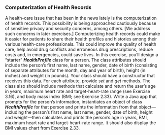 ### Computerization of Health Records

A health-care issue that has been in the news lately is
the computerization of health records. This possibility is being approached cautiously because of
sensitive privacy and security concerns, among others. [We address such concerns in later exercises.]
Computerizing health records could make it easier for patients to share their health profiles and histories
among their various health-care professionals. This could improve the quality of health care,
help avoid drug conflicts and erroneous drug prescriptions, reduce costs and, in emergencies, could
save lives. In this exercise, you’ll design a “starter” **_HealthProfile_** class for a person. The class attributes
should include the person’s first name, last name, gender, date of birth (consisting of separate
attributes for the month, day and year of birth), height (in inches) and weight (in pounds). Your class
should have a constructor that receives this data. For each attribute, provide _set_ and _get_ methods.
The class also should include methods that calculate and return the user’s age in years, maximum
heart rate and target-heart-rate range (see Exercise 3.16), and body mass index (BMI; see
Exercise 2.33). Write a Java app that prompts for the person’s information, instantiates an object of
class **_HealthProfile_** for that person and prints the information from that object—including the person’s
first name, last name, gender, date of birth, height and weight—then calculates and prints the
person’s age in years, BMI, maximum heart rate and target-heart-rate range. It should also display
the BMI values chart from Exercise 2.33.